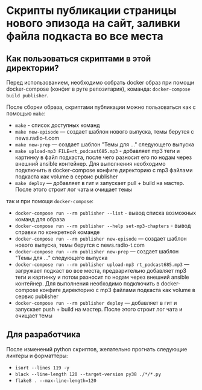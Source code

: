 # Скрипты публикации страницы нового эпизода на сайт, заливки файла подкаста во все места

## Как пользоваться скриптами в этой директории?

Перед использованием, необходимо собрать docker образ при помощи docker-compose (конфиг в руте репозитария), команда: `docker-compose build publisher`.

После сборки образа, скриптами публикации можно пользоваться как с помощью `make`:

- `make` - список доступных команд
- `make new-episode` — создает шаблон нового выпуска, темы берутся с news.radio-t.com
- `make new-prep` — создает шаблон "Темы для ..." следующего выпуска
- `make upload-mp3 FILE=rt_podcast685.mp3` - добавляет mp3 теги и картинку в файл подкаста, после чего разносит его по нодам через внешний ansible контейнер. Для выполнения необходимо подключить в docker-compose конфиге директорию с mp3 файлами подкаста как volume в сервис publisher
- `make deploy` — добавляет в гит и запускает pull + build на мастер. После этого строит лог чата и очищает темы

так и при помощи `docker-compose`:

- `docker-compose run --rm publisher --list` - вывод списка возможных команд для образа
- `docker-compose run --rm publisher --help set-mp3-chapters` - вывод справки по конкретной команде
- `docker-compose run --rm publisher new-episode` — создает шаблон нового выпуска, темы берутся с news.radio-t.com
- `docker-compose run --rm publisher new-prep` — создает шаблон "Темы для ..." следующего выпуска
- `docker-compose run --rm publisher upload-mp3 rt_podcast685.mp3` — загружает подкаст во все места, предварительно добавляет mp3 теги и картинку и потом разносит по нодам через внешний ansible контейнер. Для выполнения необходимо подключить в docker-compose конфиге директорию с mp3 файлами подкаста как volume в сервис publisher
- `docker-compose run --rm publisher deploy` — добавляет в гит и запускает push + build на мастер. После этого строит лог чата и очищает темы
 

## Для разработчика

После изменений python скриптов, желательно прогнать следующие линтеры и форматтеры:
 - `isort --lines 119 -y`
 - `black --line-length 120 --target-version py38 ./*/*.py`
 - `flake8 . --max-line-length=120`